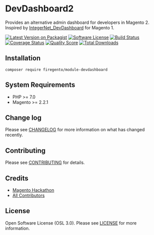 # DevDashboard2

Provides an alternative admin dashboard for developers in Magento 2. Inspired by [IntegerNet_DevDashboard](https://github.com/integer-net/DevDashboard) for Magento 1.


[![Latest Version on Packagist][ico-version]][link-packagist]
[![Software License][ico-license]](LICENSE.md)
[![Build Status][ico-travis]][link-travis]
[![Coverage Status][ico-scrutinizer]][link-scrutinizer]
[![Quality Score][ico-code-quality]][link-code-quality]
[![Total Downloads][ico-downloads]][link-downloads]

## Installation

    composer require firegento/module-devdashboard
    
## System Requirements

- PHP >= 7.0
- Magento >= 2.2.1

## Change log

Please see [CHANGELOG](CHANGELOG.md) for more information on what has changed recently.

## Contributing

Please see [CONTRIBUTING](CONTRIBUTING.md) for details.

## Credits

- [Magento Hackathon][link-author]
- [All Contributors][link-contributors]

## License

Open Software License (OSL 3.0). Please see [LICENSE](LICENSE.txt) for more information.


[ico-version]: https://img.shields.io/packagist/v/firegento/module-devdashboard.svg?style=flat-square
[ico-license]: https://img.shields.io/badge/license-OSL-brightgreen.svg?style=flat-square
[ico-travis]: https://img.shields.io/travis/firegento/module-devdashboard/master.svg?style=flat-square
[ico-scrutinizer]: https://img.shields.io/scrutinizer/coverage/g/firegento/module-devdashboard.svg?style=flat-square
[ico-code-quality]: https://img.shields.io/scrutinizer/g/firegento/module-devdashboard.svg?style=flat-square
[ico-downloads]: https://img.shields.io/packagist/dt/firegento/module-devdashboard.svg?style=flat-square

[link-packagist]: https://packagist.org/packages/firegento/module-devdashboard
[link-travis]: https://travis-ci.org/firegento/module-devdashboard
[link-scrutinizer]: https://scrutinizer-ci.com/g/firegento/module-devdashboard/code-structure
[link-code-quality]: https://scrutinizer-ci.com/g/firegento/module-devdashboard
[link-downloads]: https://packagist.org/packages/firegento/module-devdashboard
[link-author]: https://github.com/magento-hackathon
[link-contributors]: ../../contributors